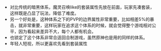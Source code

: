 - 对比传统的暗黑体系，魔灵召唤like的套装属性先放在前面，玩家先凑套装，这样既是凸显了玩法，降低了难度。
- 另一个好处是，这种体系之下的PVP的边界属性非常重要，比如相差5%的暴击，就非常重要，这样玩家在追求这个体系的时候，就会觉得整个游戏相对公平，因为看起来差异不大，每个人都有机会。
- 也锁定了这个体系非常合适回合制游戏，虽然原神也是用的同样的体系。
- 年轻人短视，所以更喜欢先看到套装属性